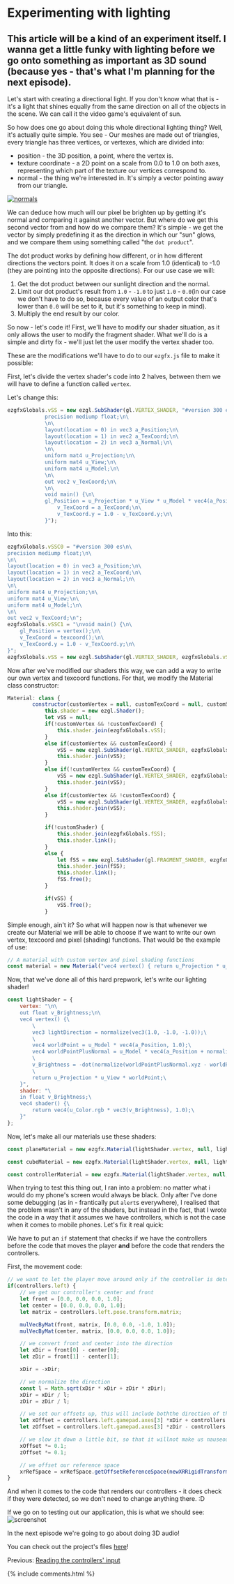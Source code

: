 # Experimenting with lighting

## This article will be a kind of an experiment itself. I wanna get a little funky with lighting before we go onto something as important as 3D sound (because yes - that's what I'm planning for the next episode).

Let's start with creating a directional light. If you don't know what that is - it's a light that shines equally from the same direction on all of the objects in the scene. We can call it the video game's equivalent of sun.

So how does one go about doing this whole directional lighting thing? Well, it's actually quite simple. You see - Our meshes are made out of triangles, every triangle has three vertices, or vertexes, which are divided into:
- position - the 3D position, a point, where the vertex is.
- texture coordinate - a 2D point on a scale from 0.0 to 1.0 on both axes, representing which part of the texture our vertices correspond to.
- normal - the thing we're interested in. It's simply a vector pointing away from our triangle.

[![normals](./data/tutorial9/wikipedia_surface_normals.png)](https://en.wikipedia.org/wiki/File:Surface_normals.svg)

We can deduce how much will our pixel be brighten up by getting it's normal and comparing it against another vector. But where do we get this second vector from and how do we compare them? It's simple - we get the vector by simply predefining it as the direction in which our "sun" glows, and we compare them using something called "the `dot product`".

The dot product works by defining how different, or in how different directions the vectors point. It does it on a scale from 1.0 (identical) to -1.0 (they are pointing into the opposite directions). For our use case we will:
1. Get the dot product between our sunlight direction and the normal.
2. Limit our dot product's result from `1.0` - `-1.0` to just `1.0` - `0.0`(in our case we don't have to do so, because every value of an output color that's lower than `0.0` will be set to it, but it's something to keep in mind).
3. Multiply the end result by our color.

So now - let's code it! First, we'll have to modify our shader situation, as it only allows the user to modify the fragment shader. What we'll do is a simple and dirty fix - we'll just let the user modify the vertex shader too.

These are the modifications we'll have to do to our `ezgfx.js` file to make it possible:

First, let's divide the vertex shader's code into 2 halves, between them we will have to define a function called `vertex`.

Let's change this:
```js
ezgfxGlobals.vSS = new ezgl.SubShader(gl.VERTEX_SHADER, "#version 300 es\n\
			precision mediump float;\n\
			\n\
			layout(location = 0) in vec3 a_Position;\n\
			layout(location = 1) in vec2 a_TexCoord;\n\
			layout(location = 2) in vec3 a_Normal;\n\
			\n\
			uniform mat4 u_Projection;\n\
			uniform mat4 u_View;\n\
			uniform mat4 u_Model;\n\
			\n\
			out vec2 v_TexCoord;\n\
			\n\
			void main() {\n\
			gl_Position = u_Projection * u_View * u_Model * vec4(a_Position, 1.0);\n\
				v_TexCoord = a_TexCoord;\n\
				v_TexCoord.y = 1.0 - v_TexCoord.y;\n\
			}");
```

Into this:
```js
ezgfxGlobals.vSSC0 = "#version 300 es\n\
precision mediump float;\n\
\n\
layout(location = 0) in vec3 a_Position;\n\
layout(location = 1) in vec2 a_TexCoord;\n\
layout(location = 2) in vec3 a_Normal;\n\
\n\
uniform mat4 u_Projection;\n\
uniform mat4 u_View;\n\
uniform mat4 u_Model;\n\
\n\
out vec2 v_TexCoord;\n";
ezgfxGlobals.vSSC1 = "\nvoid main() {\n\
	gl_Position = vertex();\n\
	v_TexCoord = texcoord();\n\
	v_TexCoord.y = 1.0 - v_TexCoord.y;\n\
}";
ezgfxGlobals.vSS = new ezgl.SubShader(gl.VERTEX_SHADER, ezgfxGlobals.vSSC0 + "\nvec4 vertex() { return u_Projection * u_View * u_Model * vec4(a_Position, 1.0); }\nvec2 texcoord() { return a_TexCoord; }\n" + ezgfxGlobals.vSSC1);
```

Now after we've modified our shaders this way, we can add a way to write our own vertex and texcoord functions. For that, we modify the Material class constructor:
```js
Material: class {
		constructor(customVertex = null, customTexCoord = null, customShader = null) {
			this.shader = new ezgl.Shader();
			let vSS = null;
			if(!customVertex && !customTexCoord) {
				this.shader.join(ezgfxGlobals.vSS);
			}
			else if(customVertex && customTexCoord) {
				vSS = new ezgl.SubShader(gl.VERTEX_SHADER, ezgfxGlobals.vSSC0 + customVertex + "\n" + customTexCoord + ezgfxGlobals.vSSC1);
				this.shader.join(vSS);
			}
			else if(!customVertex && customTexCoord) {
				vSS = new ezgl.SubShader(gl.VERTEX_SHADER, ezgfxGlobals.vSSC0 + "vec4 vertex() { return u_Projection * u_View * u_Model * vec4(a_Position, 1.0); }\n" + customTexCoord + ezgfxGlobals.vSSC1);
				this.shader.join(vSS);
			}
			else if(customVertex && !customTexCoord) {
				vSS = new ezgl.SubShader(gl.VERTEX_SHADER, ezgfxGlobals.vSSC0 + customVertex + "\nvec2 texcoord() { return a_TexCoord; }" + ezgfxGlobals.vSSC1);
				this.shader.join(vSS);
			}

			if(!customShader) {
				this.shader.join(ezgfxGlobals.fSS);
				this.shader.link();
			}
			else {
				let fSS = new ezgl.SubShader(gl.FRAGMENT_SHADER, ezgfxGlobals.fSSC0 + customShader + ezgfxGlobals.fSSC1); 
				this.shader.join(fSS);
				this.shader.link();
				fSS.free();
			}

			if(vSS) {
				vSS.free();
			}
```

Simple enough, ain't it? So what will happen now is that whenever we create our Material we will be able to choose if we want to write our own vertex, texcoord and pixel (shading) functions. That would be the example of use:
```js
// A material with custom vertex and pixel shading functions
const material = new Material("vec4 vertex() { return u_Projection * u_View * u_Model * vec4(a_Position, 1.0); }", null, "vec4 shader() { return u_Color * vec4(vec3(0.2), 1.0); }"); 
```

Now, that we've done all of this hard prepwork, let's write our lighting shader!
```js
const lightShader = {
	vertex: "\n\
	out float v_Brightness;\n\
	vec4 vertex() {\
		\
		vec3 lightDirection = normalize(vec3(1.0, -1.0, -1.0));\
		\
		vec4 worldPoint = u_Model * vec4(a_Position, 1.0);\
		vec4 worldPointPlusNormal = u_Model * vec4(a_Position + normalize(a_Normal), 1.0);\
		\
		v_Brightness = -dot(normalize(worldPointPlusNormal.xyz - worldPoint.xyz), lightDirection);\
		\
		return u_Projection * u_View * worldPoint;\
	}",
	shader: "\
	in float v_Brightness;\
	vec4 shader() {\
		return vec4(u_Color.rgb * vec3(v_Brightness), 1.0);\
	}"
};
```

Now, let's make all our materials use these shaders:

```js
const planeMaterial = new ezgfx.Material(lightShader.vertex, null, lightShader.shader);
```

```js
const cubeMaterial = new ezgfx.Material(lightShader.vertex, null, lightShader.shader);
```

```js
const controllerMaterial = new ezgfx.Material(lightShader.vertex, null, lightShader.shader);
```

When trying to test this thing out, I ran into a problem: no matter what i would do my phone's screen would always be black. Only after I've done some debugging (as in - frantically put `alert`s everywhere), I realised that the problem wasn't in any of the shaders, but instead in the fact, that I wrote the code in a way that it assumes we have controllers, which is not the case when it comes to mobile phones. Let's fix it real quick:

We have to put an `if` statement that checks if we have the controllers before the code that moves the player **and** before the code that renders the controllers.

First, the movement code:
```js
// we want to let the player move around only if the controller is detected, otherwise we will be trying to use non-existing values, which would crash our application
if(controllers.left) {
	// we get our controller's center and front
	let front = [0.0, 0.0, 0.0, 1.0];
	let center = [0.0, 0.0, 0.0, 1.0];
	let matrix = controllers.left.pose.transform.matrix;

	mulVecByMat(front, matrix, [0.0, 0.0, -1.0, 1.0]);
	mulVecByMat(center, matrix, [0.0, 0.0, 0.0, 1.0]);

	// we convert front and center into the direction
	let xDir = front[0] - center[0];
	let zDir = front[1] - center[1];

	xDir = -xDir;

	// we normalize the direction
	const l = Math.sqrt(xDir * xDir + zDir * zDir);
	xDir = xDir / l;
	zDir = zDir / l;

	// we set our offsets up, this will include boththe direction of the controller and the directionof our analog sticks
	let xOffset = controllers.left.gamepad.axes[3] *xDir + controllers.left.gamepad.axes[2] * zDir;
	let zOffset = controllers.left.gamepad.axes[3] *zDir - controllers.left.gamepad.axes[2] * xDir;

	// we slow it down a little bit, so that it willnot make us nauseous once we move 
	xOffset *= 0.1; 
	zOffset *= 0.1;

	// we offset our reference space
	xrRefSpace = xrRefSpace.getOffsetReferenceSpace(newXRRigidTransform({x: xOffset, y: 0.0, z: zOffset}); 
}
```

And when it comes to the code that renders our controllers - it does check if they were detected, so we don't need to change anything there. :D

If we go on to testing out our application, this is what we should see:
![screenshot](data/tutorial9/tutorial9_screenshot.png)

In the next episode we're going to go about doing 3D audio!

You can check out the project's files [here](https://github.com/beProsto/webxr-tutorial/tree/master/projects/tutorial9)!

Previous: [Reading the controllers' input](tutorial8)

<div GITHUB_API_ID="9"></div>

{% include comments.html %}